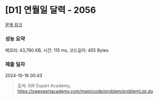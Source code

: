 # [D1] 연월일 달력 - 2056 

[문제 링크](https://swexpertacademy.com/main/code/problem/problemDetail.do?contestProbId=AV5QLkdKAz4DFAUq) 

### 성능 요약

메모리: 43,780 KB, 시간: 115 ms, 코드길이: 455 Bytes

### 제출 일자

2024-10-16 00:43



> 출처: SW Expert Academy, https://swexpertacademy.com/main/code/problem/problemList.do
